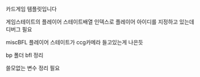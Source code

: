 카드게임 템플릿입니다

게임스테이트의 플레이어 스테이트배열 인덱스로 플레이어 아이디를 지정하고 있는데 디버그 필요

miscBFL
플레이어 스테이트가 ccg카메라 들고있는게 나은듯

bp 폴더 bfl 정리

쓸모없는 변수 정리 필요